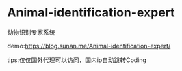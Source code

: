 # Animal-identification-expert
动物识别专家系统

demo:https://blog.sunan.me/Animal-identification-expert/

tips:仅仅国外代理可以访问，国内ip自动跳转Coding
